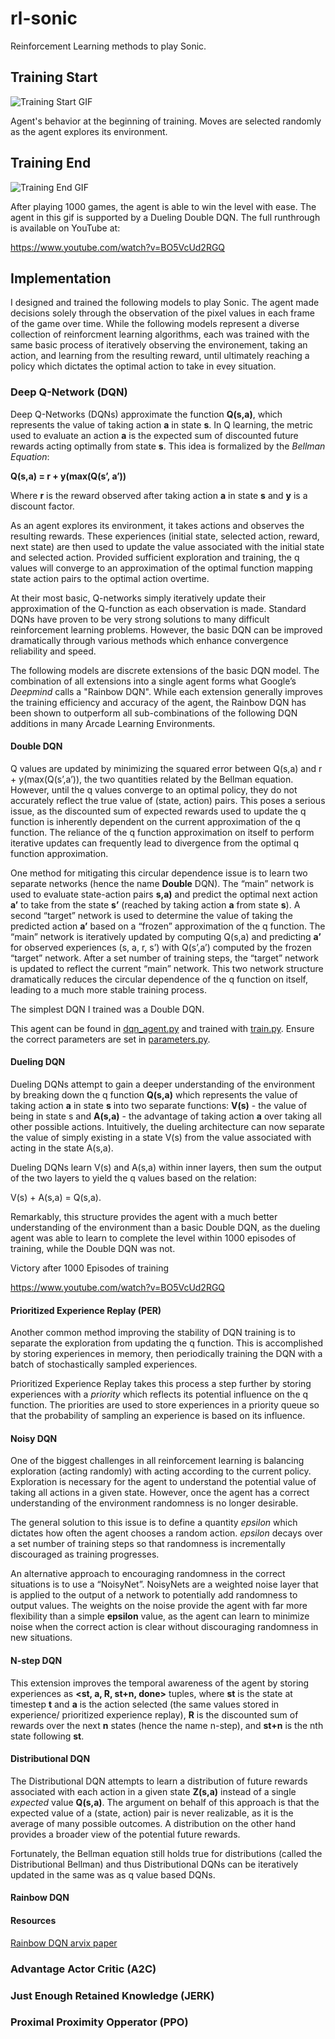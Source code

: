 # rl-sonic
Reinforcement Learning methods to play Sonic.

## Training Start
![Training Start GIF](https://i.imgur.com/GRyEVXc.gif)

Agent's behavior at the beginning of training. Moves are selected randomly as the
agent explores its environment.

## Training End
![Training End GIF](https://i.imgur.com/5OIGxnl.gif)

After playing 1000 games, the agent is able to win the level with ease. The agent in this
gif is supported by a Dueling Double DQN. The full runthrough is available on YouTube at:

https://www.youtube.com/watch?v=BO5VcUd2RGQ
## Implementation
I designed and trained the following models to play Sonic. The agent made decisions
solely through the observation of the pixel values in each frame of the game over time.
While the following models represent a diverse collection of reinforcment learning
algorithms, each was trained with the same basic process of iteratively observing the 
environement, taking an action, and learning from the resulting reward, until ultimately
reaching a policy which dictates the optimal action to take in evey situation.

### Deep Q-Network (DQN)
Deep Q-Networks (DQNs) approximate the function **Q(s,a)**, which represents the value of taking 
action **a** in state **s**. In Q learning, the metric used to evaluate an action **a** is the 
expected sum of discounted future rewards acting optimally from state **s**. This idea is formalized by the *Bellman Equation*:

**Q(s,a) = r + y(max(Q(s’, a’))**

Where **r** is the reward observed after taking action **a** in state **s** and **y** is a discount factor.

As an agent explores its environment, it takes actions and observes the resulting rewards. These experiences (initial state, selected action, reward, next state) are then used to update the value associated with the initial state and selected action. Provided sufficient exploration and training, the q values will converge to an approximation of the optimal function mapping state action pairs to the optimal action overtime.

At their most basic, Q-networks simply iteratively update their approximation of the Q-function as each observation is made. Standard DQNs have proven to be very strong solutions to many difficult reinforcement
learning problems. However, the basic DQN can be improved dramatically through various methods which enhance convergence reliability and speed.

The following models are discrete extensions of the basic DQN model. The combination of all extensions into a single agent forms what Google’s *Deepmind* calls a "Rainbow DQN". While each extension generally improves the training efficiency and accuracy of the agent, the Rainbow DQN has been shown to outperform all sub-combinations of the following DQN additions in many Arcade Learning Environments.

#### Double DQN
Q values are updated by minimizing the squared error between Q(s,a) and r + y(max(Q(s’,a’)), the two quantities related by the Bellman equation. However, until the q values converge to an optimal policy, they do not accurately reflect the true value of (state, action) pairs. This poses a serious issue, as the discounted sum of expected rewards used to update the q function is inherently dependent on the current approximation of the q function. The reliance of the q function approximation on itself to perform iterative updates can frequently lead to divergence from the optimal q function approximation.

One method for mitigating this circular dependence issue is to learn two separate networks (hence the name **Double** DQN). The “main” network is used to evaluate state-action pairs **s,a)** and predict the optimal next action **a’** to take from the state **s’** (reached by taking action **a** from state **s**). A second “target” network is used to determine the value of taking the predicted action **a’** based on a “frozen” approximation of the q function. The “main” network is iteratively updated by computing Q(s,a)  and predicting **a’** for observed experiences (s, a, r, s’) with Q(s’,a’) computed by the frozen “target” network. After a set number of training steps, the “target” network is updated to reflect the current “main” network. This two network structure dramatically reduces the circular dependence of the q function on itself, leading to a much more stable training process.

 

The simplest DQN I trained was a Double DQN.

 



This agent can be found in [dqn_agent.py]() and trained with [train.py](). Ensure the correct parameters are set in [parameters.py]().


#### Dueling DQN

Dueling DQNs attempt to gain a deeper understanding of the environment by breaking down the q function **Q(s,a)** which represents the value of taking action **a** in state **s** into two separate functions: **V(s)** - the value of being in state s and **A(s,a)** - the advantage of taking action **a** over taking all other possible actions. Intuitively, the dueling architecture can now separate the value of simply existing in a state V(s) from the value associated with acting in the state A(s,a).


Dueling DQNs learn V(s) and A(s,a) within inner layers, then sum the output of the two layers to yield the q values based on the relation: 

V(s) + A(s,a) = Q(s,a).
 

Remarkably, this structure provides the agent with a much better understanding of the environment than a basic Double DQN, as the dueling agent was able to learn to complete the level within 1000 episodes of training, while the Double DQN was not.

Victory after 1000 Episodes of training

https://www.youtube.com/watch?v=BO5VcUd2RGQ

#### Prioritized Experience Replay (PER)
Another common method improving the stability of DQN training is to separate the exploration from updating the q function. This is accomplished by storing experiences in memory, then periodically training the DQN with a batch of stochastically sampled experiences.


Prioritized Experience Replay takes this process a step further by storing experiences with a *priority* which reflects its potential influence on the q function. The priorities are used to store experiences in a priority queue so that the probability of sampling an experience is based on its influence.

 
#### Noisy DQN
One of the biggest challenges in all reinforcement learning is balancing exploration (acting randomly) with acting according to the current policy. Exploration is necessary for the agent to understand the potential value of taking all actions in a given state. However, once the agent has a correct understanding of the environment randomness is no longer desirable.

 
The general solution to this issue is to define a quantity *epsilon* which dictates how often the agent chooses a random action. *epsilon* decays over a set number of training steps so that randomness is incrementally discouraged as training progresses.


An alternative approach to encouraging randomness in the correct situations is to use a “NoisyNet”. NoisyNets are a weighted noise layer that is applied to the output of a network to potentially add randomness to output values. The weights on the noise provide the agent with far more flexibility than a simple **epsilon** value, as the agent can learn to minimize noise when the correct action is clear without discouraging randomness in new situations.

#### N-step DQN
This extension improves the temporal awareness of the agent by storing experiences as 
**<st, a, R, st+n, done>** tuples, where **st** is the state at timestep **t** and **a** is the action selected (the same values stored in experience/ prioritized experience replay), **R** is the 
discounted sum of rewards over the next **n** states (hence the name n-step), and **st+n** is the nth state following **st**.


#### Distributional DQN

The Distributional DQN attempts to learn a distribution of future rewards associated with each action in a given state **Z(s,a)** instead of a single *expected* value **Q(s,a)**. The argument on behalf of this approach is that the expected value of a (state, action) pair is never realizable, as it is the average of many possible outcomes. A distribution on the other hand provides a broader view of the potential future rewards.


Fortunately, the Bellman equation still holds true for distributions (called the Distributional Bellman) and thus Distributional DQNs can be iteratively updated in the same was as q value based DQNs.

#### Rainbow DQN

#### Resources
[Rainbow DQN arvix paper](https://arxiv.org/abs/1710.02298)


### Advantage Actor Critic (A2C)

### Just Enough Retained Knowledge (JERK)

### Proximal Proximity Opperator (PPO)

